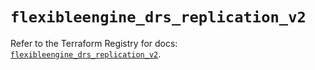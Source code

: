 # `flexibleengine_drs_replication_v2`

Refer to the Terraform Registry for docs: [`flexibleengine_drs_replication_v2`](https://registry.terraform.io/providers/flexibleenginecloud/flexibleengine/1.46.0/docs/resources/drs_replication_v2).
